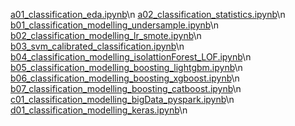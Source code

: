 [a01_classification_eda.ipynb](https://nbviewer.jupyter.org/github/bhishanpdl/Project_Fraud_Detection/blob/master/notebooks/a01_classification_eda.ipynb)\n
[a02_classification_statistics.ipynb](https://nbviewer.jupyter.org/github/bhishanpdl/Project_Fraud_Detection/blob/master/notebooks/a02_classification_statistics.ipynb)\n
[b01_classification_modelling_undersample.ipynb](https://nbviewer.jupyter.org/github/bhishanpdl/Project_Fraud_Detection/blob/master/notebooks/b01_classification_modelling_undersample.ipynb)\n
[b02_classification_modelling_lr_smote.ipynb](https://nbviewer.jupyter.org/github/bhishanpdl/Project_Fraud_Detection/blob/master/notebooks/b02_classification_modelling_lr_smote.ipynb)\n
[b03_svm_calibrated_classification.ipynb](https://nbviewer.jupyter.org/github/bhishanpdl/Project_Fraud_Detection/blob/master/notebooks/b03_svm_calibrated_classification.ipynb)\n
[b04_classification_modelling_isolattionForest_LOF.ipynb](https://nbviewer.jupyter.org/github/bhishanpdl/Project_Fraud_Detection/blob/master/notebooks/b04_classification_modelling_isolattionForest_LOF.ipynb)\n
[b05_classification_modelling_boosting_lightgbm.ipynb](https://nbviewer.jupyter.org/github/bhishanpdl/Project_Fraud_Detection/blob/master/notebooks/b05_classification_modelling_boosting_lightgbm.ipynb)\n
[b06_classification_modelling_boosting_xgboost.ipynb](https://nbviewer.jupyter.org/github/bhishanpdl/Project_Fraud_Detection/blob/master/notebooks/b06_classification_modelling_boosting_xgboost.ipynb)\n
[b07_classification_modelling_boosting_catboost.ipynb](https://nbviewer.jupyter.org/github/bhishanpdl/Project_Fraud_Detection/blob/master/notebooks/b07_classification_modelling_boosting_catboost.ipynb)\n
[c01_classification_modelling_bigData_pyspark.ipynb](https://nbviewer.jupyter.org/github/bhishanpdl/Project_Fraud_Detection/blob/master/notebooks/c01_classification_modelling_bigData_pyspark.ipynb)\n
[d01_classification_modelling_keras.ipynb](https://nbviewer.jupyter.org/github/bhishanpdl/Project_Fraud_Detection/blob/master/notebooks/d01_classification_modelling_keras.ipynb)\n

